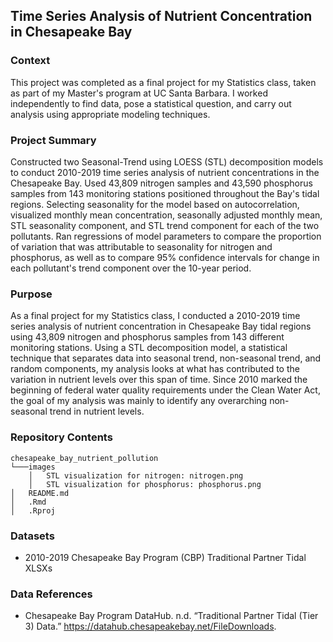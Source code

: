 ## Time Series Analysis of Nutrient Concentration in Chesapeake Bay

### Context

This project was completed as a final project for my Statistics class, taken as part of my Master's program at UC Santa Barbara. I worked independently to find data, pose a statistical question, and carry out analysis using appropriate modeling techniques.

### Project Summary

Constructed two Seasonal-Trend using LOESS (STL) decomposition models to conduct 2010-2019 time series analysis of nutrient concentrations in the Chesapeake Bay. Used 43,809 nitrogen samples and 43,590 phosphorus samples from 143 monitoring stations positioned throughout the Bay's tidal regions. Selecting seasonality for the model based on autocorrelation, visualized monthly mean concentration, seasonally adjusted monthly mean, STL seasonality component, and STL trend component for each of the two pollutants. Ran regressions of model parameters to compare the proportion of variation that was attributable to seasonality for nitrogen and phosphorus, as well as to compare 95% confidence intervals for change in each pollutant's trend component over the 10-year period.

### Purpose
As a final project for my Statistics class, I conducted a 2010-2019 time series analysis of nutrient concentration in Chesapeake Bay tidal regions using 43,809 nitrogen and phosphorus samples from 143 different monitoring stations. Using a STL decomposition model, a statistical technique that separates data into seasonal trend, non-seasonal trend, and random components, my analysis looks at what has contributed to the variation in nutrient levels over this span of time. Since 2010 marked the beginning of federal water quality requirements under the Clean Water Act, the goal of my analysis was mainly to identify any overarching non-seasonal trend in nutrient levels.

### Repository Contents
    chesapeake_bay_nutrient_pollution
    └───images
        │   STL visualization for nitrogen: nitrogen.png
        │   STL visualization for phosphorus: phosphorus.png
    │   README.md
    │   .Rmd
    │   .Rproj

### Datasets
- 2010-2019 Chesapeake Bay Program (CBP) Traditional Partner Tidal XLSXs

### Data References
- Chesapeake Bay Program DataHub. n.d. “Traditional Partner Tidal (Tier 3) Data.” https://datahub.chesapeakebay.net/FileDownloads.

